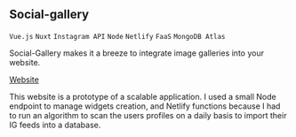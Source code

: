 ## Social-gallery
`Vue.js` `Nuxt` `Instagram API` `Node` `Netlify` `FaaS` `MongoDB Atlas`

Social-Gallery makes it a breeze to integrate image galleries into your website.

[Website](https://social-gallery.com)

This website is a prototype of a scalable application. I used a small Node endpoint to manage widgets creation, and Netlify functions because I had to run an algorithm to scan the users profiles on a daily basis to import their IG feeds into a database.

